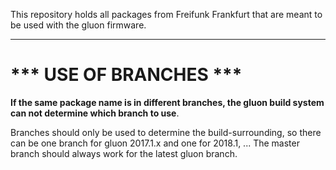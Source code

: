 This repository holds all packages from Freifunk Frankfurt that are meant to be
used with the gluon firmware.

---

*** USE OF BRANCHES ***
=======================
 **If the same package name is in different branches, the gluon build system
 can not determine which branch to use**.
 
Branches should only be used to determine the build-surrounding, so there can
be one branch for gluon 2017.1.x and one for 2018.1, ... The master branch
should always work for the latest gluon branch.
